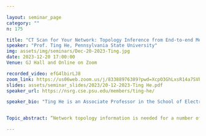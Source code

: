 ```yaml
---

layout: seminar_page
category: ""
n: 175

title: "CT Scan for Your Network: Topology Inference from End-to-end Measurements"
speaker: "Prof. Ting He, Pennsylvania State University" 
img: assets/img/seminars/Dec-20-2023-Ting.jpg
date: 2023-12-20 17:00:00 
Venue: GJ Hall and Online on Zoom

recorded_video: efG4lbirLJ8
zoom_link: https://us06web.zoom.us/j/83388976389?pwd=XcpO3GhLxsR14a7SVbPx33HQQa1jbt.1
slides: assets/seminar_slides/2023/20-12-2023-Ting He.pdf
speaker_url: https://nsrg.cse.psu.edu/members/ting-he/

speaker_bio: "Ting He is an Associate Professor in the School of Electrical Engineering and Computer Science at the Pennsylvania State University. She received the Ph.D. degree in electrical and computer engineering from Cornell University. Her interests reside at the intersection of computer networking, performance evaluation, and machine learning. Dr. He has served as Associate Editor for IEEE Transactions on Communications and IEEE/ACM Transactions on Networking, General Co-Chair of IEEE RTCSA, TPC Co-Chair of IEEE ICCCN, and Area TPC Chair of IEEE INFOCOM. She received multiple top contributor awards from IBM and ITA, and multiple paper awards from IEEE Communications Society, ICDCS, SIGMETRICS, and ICASSP."


Topic_abstract: “Network topology information is needed for a number of management functions at network layer and above. However, the traditional ways of obtaining this information require either access to the control plane (e.g., SNMP, OpenFlow) or cooperation from internal nodes (e.g., traceroute). In this talk, I will give an overview of an inference-based technique for obtaining topology information based on end-to-end measurements in the data plane, known as network topology inference. As a branch of a broader family of inversion problems known as network tomography, topology inference tries to jointly infer the routing topology and the link metrics of a blackbox communication network from end-to-end performance measurements (e.g., delays, losses). The talk will cover the basic idea in topology inference, the state of the art and limitations, and an example of how the inferred information can facilitate upper-layer applications in the context of overlay networks.”

---
```


